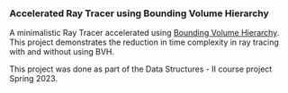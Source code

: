 ### Accelerated Ray Tracer using Bounding Volume Hierarchy

A minimalistic Ray Tracer accelerated using [Bounding Volume Hierarchy](). This project demonstrates the reduction in time complexity in ray tracing with and without using BVH.

This project was done as part of the Data Structures - II course project Spring 2023.




